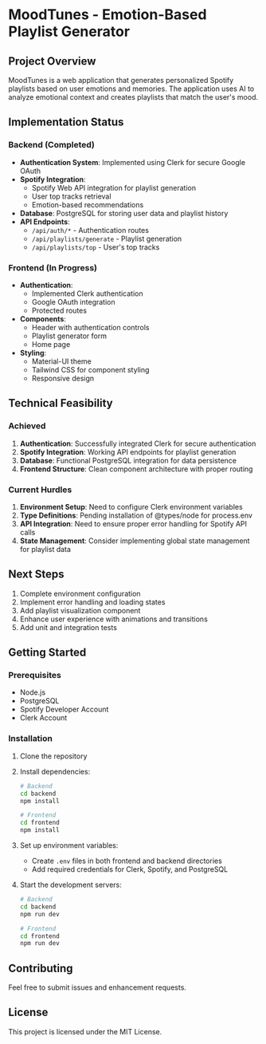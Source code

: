 # MoodTunes - Emotion-Based Playlist Generator

## Project Overview
MoodTunes is a web application that generates personalized Spotify playlists based on user emotions and memories. The application uses AI to analyze emotional context and creates playlists that match the user's mood.

## Implementation Status

### Backend (Completed)
- **Authentication System**: Implemented using Clerk for secure Google OAuth
- **Spotify Integration**: 
  - Spotify Web API integration for playlist generation
  - User top tracks retrieval
  - Emotion-based recommendations
- **Database**: PostgreSQL for storing user data and playlist history
- **API Endpoints**:
  - `/api/auth/*` - Authentication routes
  - `/api/playlists/generate` - Playlist generation
  - `/api/playlists/top` - User's top tracks

### Frontend (In Progress)
- **Authentication**: 
  - Implemented Clerk authentication
  - Google OAuth integration
  - Protected routes
- **Components**:
  - Header with authentication controls
  - Playlist generator form
  - Home page
- **Styling**: 
  - Material-UI theme
  - Tailwind CSS for component styling
  - Responsive design

## Technical Feasibility

### Achieved
1. **Authentication**: Successfully integrated Clerk for secure authentication
2. **Spotify Integration**: Working API endpoints for playlist generation
3. **Database**: Functional PostgreSQL integration for data persistence
4. **Frontend Structure**: Clean component architecture with proper routing

### Current Hurdles
1. **Environment Setup**: Need to configure Clerk environment variables
2. **Type Definitions**: Pending installation of @types/node for process.env
3. **API Integration**: Need to ensure proper error handling for Spotify API calls
4. **State Management**: Consider implementing global state management for playlist data

## Next Steps
1. Complete environment configuration
2. Implement error handling and loading states
3. Add playlist visualization component
4. Enhance user experience with animations and transitions
5. Add unit and integration tests

## Getting Started

### Prerequisites
- Node.js
- PostgreSQL
- Spotify Developer Account
- Clerk Account

### Installation
1. Clone the repository
2. Install dependencies:
   ```bash
   # Backend
   cd backend
   npm install
   
   # Frontend
   cd frontend
   npm install
   ```

3. Set up environment variables:
   - Create `.env` files in both frontend and backend directories
   - Add required credentials for Clerk, Spotify, and PostgreSQL

4. Start the development servers:
   ```bash
   # Backend
   cd backend
   npm run dev
   
   # Frontend
   cd frontend
   npm run dev
   ```

## Contributing
Feel free to submit issues and enhancement requests.

## License
This project is licensed under the MIT License.

